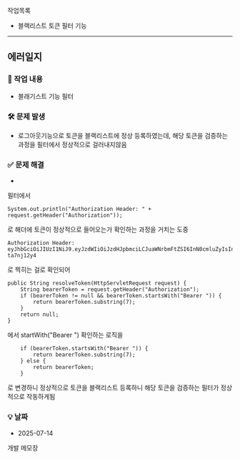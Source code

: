 작업목록

- 블랙리스트 토큰 필터 기능

----

## 에러일지

### 📌 작업 내용
- 블래기스트 기능 필터

### 🛠 문제 발생
- 로그아웃기능으로 토큰을 블랙리스트에 정상 등록하였는데, 해당 토큰을 검증하는
과정을 필터에서 정상적으로 걸러내지않음

### ✅ 문제 해결
- 
필터에서 
````
System.out.println("Authorization Header: " + request.getHeader("Authorization"));
````
로 해더에 토큰이 정상적으로 들어오는가 확인하는 과정을 거치는 도중

```
Authorization Header: eyJhbGciOiJIUzI1NiJ9.eyJzdWIiOiJzdHJpbmciLCJuaWNrbmFtZSI6InN0cmluZyIsInR5cGUiOiJhY2Nlc3MiLCJleHAiOjE3NTI0OTc3NTF9.XDNJmt6OCEL5zEZyweUm5FLGmksuqclb1-ta7nj12y4
```
로 찍히는 걸로 확인되어
````
public String resolveToken(HttpServletRequest request) {
    String bearerToken = request.getHeader("Authorization");
    if (bearerToken != null && bearerToken.startsWith("Bearer ")) {
        return bearerToken.substring(7);
    }
    return null;
}
````
에서 startWith("Bearer ") 확인하는 로직을 
````
    if (bearerToken.startsWith("Bearer ")) {
        return bearerToken.substring(7);
    } else {
        return bearerToken;
    }
````
로 변경하니 정상적으로 토큰을 블랙리스트 등록하니 해당 토큰을 검증하는 필터가 정상적으로
작동하게됨
### 💡 날짜
- 2025-07-14


개발 메모장
